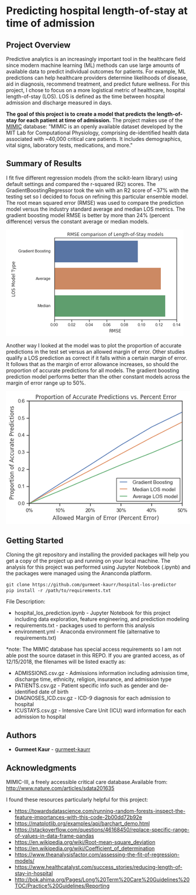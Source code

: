 # Predicting hospital length-of-stay at time of admission

## Project Overview

Predictive analytics is an increasingly important tool in the healthcare field since modern machine learning (ML) methods can use large amounts of available data to predict individual outcomes for patients. For example, ML predictions can help healthcare providers determine likelihoods of disease, aid in diagnosis, recommend treatment, and predict future wellness. For this project, I chose to focus on a more logistical metric of healthcare, hospital length-of-stay (LOS). LOS is defined as the time between hospital admission and discharge measured in days.

**The goal of this project is to create a model that predicts the length-of-stay for each patient at time of admission.** The project makes use of the [MIMIC](https://mimic.physionet.org/) database: "MIMIC is an openly available dataset developed by the MIT Lab for Computational Physiology, comprising de-identified health data associated with ~40,000 critical care patients. It includes demographics, vital signs, laboratory tests, medications, and more."

## Summary of Results

I fit five different regression models (from the scikit-learn library) using default settings and compared the r-squared (R2) scores. The GradientBoostingRegressor took the win with an R2 score of ~37% with the testing set so I decided to focus on refining this particular ensemble model. The root mean squared error (RMSE) was used to compare the prediction model versus the industry standard average and median LOS metrics. The gradient boosting model RMSE is better by more than 24% (percent difference) versus the constant average or median models.

<img src="images/RMSE_compare.png" />

Another way I looked at the model was to plot the proportion of accurate predictions in the test set versus an allowed margin of error. Other studies qualify a LOS prediction as correct if it falls within a certain margin of error. It follows that as the margin of error allowance increases, so should the proportion of accurate predictions for all models. The gradient boosting prediction model performs better than the other constant models across the margin of error range up to 50%.

<img src="images/rms_comparison.png" />


## Getting Started

Cloning the git repository and installing the provided packages will help you get a copy of the project up and running on your local machine. The analysis for this project was performed using Jupyter Notebook (.ipynb) and the packages were managed using the Ananconda platform. 

```
git clone https://github.com/gurmeet-kaurr/hospital-los-predictor
pip install -r /path/to/requirements.txt
```

File Description:
* hospital_los_prediction.ipynb - Jupyter Notebook for this project including data exploration, feature engineering, and prediction modeling
* requirements.txt - packages used to perform this analysis   
* environment.yml - Anaconda environment file (alternative to requirements.txt)

\*note: The MIMIC database has special access requirements so I am not able post the source dataset in this REPO. If you are granted access, as of 12/15/2018, the filenames will be listed exactly as:
* ADMISSIONS.csv.gz - Admissions information including admission time, discharge time,  ethnicity, religion, insurance, and admission type
* PATIENTS.csv.gz - Patient specific info such as gender and de-identified date of birth
* DIAGNOSES_ICD.csv.gz - ICD-9 diagnosis for each admission to hospital
* ICUSTAYS.csv.gz - Intensive Care Unit (ICU) ward information for each admission to hospital

## Authors

- **Gurmeet Kaur** - [gurmeet-kaurr](https://github.com/gurmeet-kaurr)

## Acknowledgments

MIMIC-III, a freely accessible critical care database.Available from: http://www.nature.com/articles/sdata201635

I found these resources particularly helpful for this project: 
- https://towardsdatascience.com/running-random-forests-inspect-the-feature-importances-with-this-code-2b00dd72b92e
- https://matplotlib.org/examples/api/barchart_demo.html
- https://stackoverflow.com/questions/46168450/replace-specific-range-of-values-in-data-frame-pandas
- https://en.wikipedia.org/wiki/Root-mean-square_deviation
- https://en.wikipedia.org/wiki/Coefficient_of_determination
- https://www.theanalysisfactor.com/assessing-the-fit-of-regression-models/
- https://www.healthcatalyst.com/success_stories/reducing-length-of-stay-in-hospital
- http://bok.ahima.org/Pages/Long%20Term%20Care%20Guidelines%20TOC/Practice%20Guidelines/Reporting
